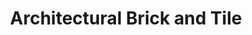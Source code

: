 ---
title: "Architectural Brick and Tile"
url: /fishers/architectural-brick-and-tile/
shop: Fliesen
---